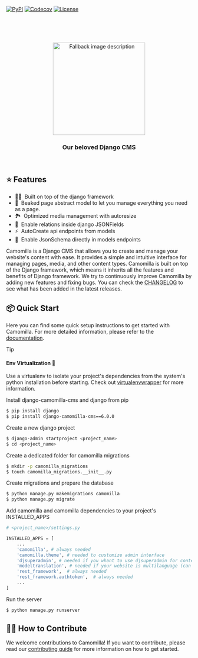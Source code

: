 [![PyPI](https://img.shields.io/pypi/v/django-camomilla-cms?style=flat-square)](https://pypi.org/project/django-camomilla-cms) [![Codecov](https://img.shields.io/codecov/c/github/camomillacms/camomilla-core?style=flat-square)](https://app.codecov.io/gh/camomillacms/camomilla-core/tree/master/camomilla) [![License](https://img.shields.io/github/license/camomillacms/camomilla-core?style=flat-square)](./LICENSE)

<br>
<br>
<br>
<br>
<div align="center">
    <picture>
        <source media="(prefers-color-scheme: dark)" srcset="https://camomillacms.github.io/camomilla-core/images/camomilla-logo-dark.svg?v=1">
        <source media="(prefers-color-scheme: light)" srcset="https://camomillacms.github.io/camomilla-core/images/camomilla-logo-light.svg?v=1">
        <img alt="Fallback image description" src="https://camomillacms.github.io/camomilla-core/images/camomilla-logo-light.svg?v=1" style="width: 250px; height: auto;">
    </picture>
</div>
<h3 align="center"">Our beloved Django CMS</h3>
<br>

## ⭐️ Features

<!-- Highlight some of the features your module provide here -->

- 🧘‍♀️ &nbsp;Built on top of the django framework
- 🥨 &nbsp;Beaked page abstract model to let you manage everything you need as a page.
- 🏞️ &nbsp;Optimized media management with autoresize
- 👯 &nbsp;Enable relations inside django JSONFields
- ⚡️ &nbsp;AutoCreate api endpoints from models
- 🚧 &nbsp;Enable JsonSchema directly in models endpoints

Camomilla is a Django CMS that allows you to create and manage your website's content with ease. It provides a simple and intuitive interface for managing pages, media, and other content types. Camomilla is built on top of the Django framework, which means it inherits all the features and benefits of Django framework.
We try to continuously improve Camomilla by adding new features and fixing bugs. You can check the [CHANGELOG](./CHANGELOG.md) to see what has been added in the latest releases.

## 📦 Quick Start

Here you can find some quick setup instructions to get started with Camomilla. For more detailed information, please refer to the [documentation](https://camomillacms.github.io/camomilla-core/).

> [!TIP]
>
> #### Env Virtualization 👾
>
> Use a virtualenv to isolate your project's dependencies from the system's python installation before starting. Check out [virtualenvwrapper](https://virtualenvwrapper.readthedocs.io/en/latest/) for more information.

Install django-camomilla-cms and django from pip

```bash
$ pip install django
$ pip install django-camomilla-cms==6.0.0
```

Create a new django project

```bash
$ django-admin startproject <project_name>
$ cd <project_name>
```

Create a dedicated folder for camomilla migrations

```bash
$ mkdir -p camomilla_migrations
$ touch camomilla_migrations.__init__.py
```

Create migrations and prepare the database

```bash
$ python manage.py makemigrations camomilla
$ python manage.py migrate
```

Add camomilla and camomilla dependencies to your project's INSTALLED_APPS

```python
# <project_name>/settings.py

INSTALLED_APPS = [
    ...
    'camomilla', # always needed
    'camomilla.theme', # needed to customize admin interface
    'djsuperadmin', # needed if you whant to use djsuperadmin for contents
    'modeltranslation', # needed if your website is multilanguage (can be added later)
    'rest_framework',  # always needed
    'rest_framework.authtoken',  # always needed
    ...
]
```

Run the server

```bash
$ python manage.py runserver
```

## 🧑‍💻 How to Contribute

We welcome contributions to Camomilla! If you want to contribute, please read our [contributing guide](./CONTRIBUTING.md) for more information on how to get started.
